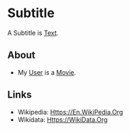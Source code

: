 # Subtitle

A Subtitle is [Text](700067.md).

## About

- My [User](9000141.md) is a [Movie](200300000.md).

## Links

- Wikipedia: [Https://En.WikiPedia.Org](https://en.wikipedia.org/wiki/Subtitles)
- Wikidata: [Https://WikiData.Org](https://wikidata.org/wiki/Q204028)
